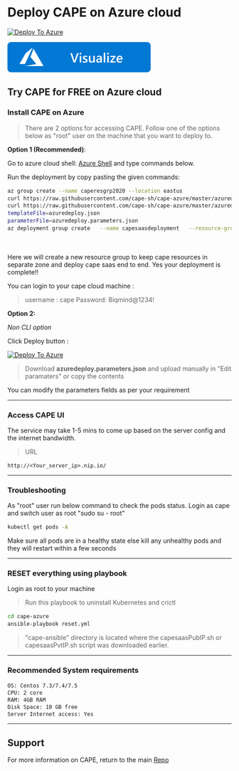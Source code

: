 # Deploy CAPE on Azure cloud 


[![Deploy To Azure](https://aka.ms/deploytoazurebutton)](https://portal.azure.com/#create/Microsoft.Template/uri/https%3A%2F%2Fraw.githubusercontent.com%2Fcape-sh%2Fcape-azure%2Fmaster%2Fazuredeploy.json)

[![Visualize](https://raw.githubusercontent.com/Azure/azure-quickstart-templates/master/1-CONTRIBUTION-GUIDE/images/visualizebutton.svg?sanitize=true)](http://armviz.io/#/?load=https%3A%2F%2Fraw.githubusercontent.com%2Fcape-sh%2Fcape-azure%2Fmaster%2Fazuredeploy.json)


## Try CAPE for FREE on Azure cloud

### Install CAPE on Azure

> There are 2 options for accessing CAPE. Follow one of the options below as "root" user on the machine that you want to deploy to.

**Option 1 (Recommended)**: 


Go to azure cloud shell: [Azure Shell](https://shell.azure.com/) and type commands below.


Run the deployment by copy pasting the given commands:


```bash
az group create --name caperesgrp2020 --location eastus
curl https://raw.githubusercontent.com/cape-sh/cape-azure/master/azuredeploy.json > azuredeploy.json
curl https://raw.githubusercontent.com/cape-sh/cape-azure/master/azuredeploy.parameters.json > azuredeploy.parameters.json
templateFile=azuredeploy.json
parameterFile=azuredeploy.parameters.json
az deployment group create   --name capesaasdeployment   --resource-group caperesgrp2020   --template-file $templateFile --parameters $parameterFile 
 
 
```
Here we will create a new resource group to keep cape resources in separate zone and deploy cape saas end to end.
Yes your deployment is complete!!

You can login to your cape cloud machine :
> username :  cape
> Password: Biqmind@1234!

**Option 2:**

*Non CLI option*

Click  Deploy button :

[![Deploy To Azure](https://aka.ms/deploytoazurebutton)](https://portal.azure.com/#create/Microsoft.Template/uri/https%3A%2F%2Fraw.githubusercontent.com%2Fcape-sh%2Fcape-azure%2Fmaster%2Fazuredeploy.json)

> Download **azuredeploy.parameters.json** and upload manually in "Edit paramaters" or copy the contents

You can modify the parameters fields as per your requirement 

---

### Access CAPE UI 

The service may take 1-5 mins to come up based on the server config and the internet bandwidth.

> URL

```
http://<Your_server_ip>.nip.io/
```
---


### Troubleshooting 

As "root" user run below command to check the pods status. 
Login as cape and switch user as root "sudo su - root"

```bash
kubectl get pods -A
```
Make sure all pods are in a healthy state else kill any unhealthy pods and they will restart within a few seconds

---

### RESET everything using playbook

Login as root to your machine

> Run this playbook to uninstall Kubernetes and crictl

```bash
cd cape-azure
ansible-playbook reset.yml
```
> "cape-ansible" directory is located where the capesaasPubIP.sh or capesaasPvtIP.sh script was downloaded earlier.

---

### Recommended System requirements

```
OS: Centos 7.3/7.4/7.5  
CPU: 2 core
RAM: 4GB RAM
Disk Space: 10 GB free 
Server Internet access: Yes
```

---

## Support
For more information on CAPE, return to the main [Repo](https://github.com/cape-sh/cape)



